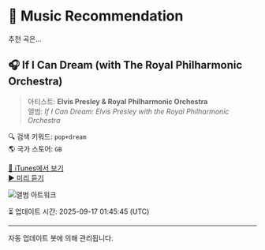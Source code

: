 
# 🎵 Music Recommendation

추천 곡은...

## 🎧 If I Can Dream (with The Royal Philharmonic Orchestra)  
> 아티스트: **Elvis Presley & Royal Philharmonic Orchestra**  
> 앨범: _If I Can Dream: Elvis Presley with the Royal Philharmonic Orchestra_  

🔍 검색 키워드: `pop+dream`  
🌎 국가 스토어: `GB`

[🔗 iTunes에서 보기](https://music.apple.com/gb/album/if-i-can-dream-with-the-royal-philharmonic-orchestra/1024343698?i=1024343838&uo=4)  
[▶️ 미리 듣기](https://audio-ssl.itunes.apple.com/itunes-assets/AudioPreview122/v4/02/8b/d6/028bd642-cec8-a8d2-c58d-bda0e16ecd91/mzaf_2582989604479862545.plus.aac.p.m4a)

![앨범 아트워크](https://is1-ssl.mzstatic.com/image/thumb/Music115/v4/76/07/18/760718fb-7219-b14d-895b-a6ba2137b5be/mzm.cnoglbqq.jpg/100x100bb.jpg)

⏳ 업데이트 시간: 2025-09-17 01:45:45 (UTC)

---
자동 업데이트 봇에 의해 관리됩니다.
